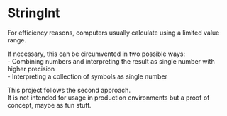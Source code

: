 # StringInt

For efficiency reasons, computers usually calculate using a limited value range.

If necessary, this can be circumvented in two possible ways:  
    - Combining numbers and interpreting the result as single number with higher precision  
    - Interpreting a collection of symbols as single number

This project follows the second approach.  
It is not intended for usage in production environments
but a proof of concept, maybe as fun stuff.
